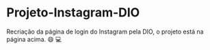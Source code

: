 # Projeto-Instagram-DIO
Recriação da página de login do Instagram pela DIO, o projeto está na página acima. :smile: :computer:
